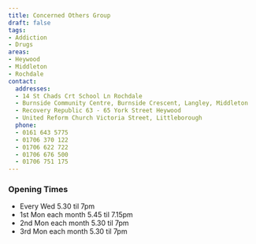 ```yaml
---
title: Concerned Others Group
draft: false
tags:
- Addiction
- Drugs
areas:
- Heywood
- Middleton
- Rochdale
contact:
  addresses:
  - 14 St Chads Crt School Ln Rochdale
  - Burnside Community Centre, Burnside Crescent, Langley, Middleton
  - Recovery Republic 63 - 65 York Street Heywood
  - United Reform Church Victoria Street, Littleborough
  phone:
  - 0161 643 5775
  - 01706 370 122
  - 01706 622 722
  - 01706 676 500
  - 01706 751 175
---
```


### Opening Times
* Every Wed 5.30 til 7pm
* 1st Mon  each month 5.45 til 7.15pm
* 2nd Mon each month 5.30 til 7pm
* 3rd Mon each month 5.30 til 7pm

